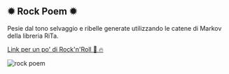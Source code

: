 ✹ Rock Poem ✹
---
Pesie dal tono selvaggio e ribelle generate utilizzando le catene di Markov della libreria RiTa.

[Link per un po' di Rock'n'Roll 🤘 🔥](https://editor.p5js.org/irene.crln/full/7DameujTm)

![rock poem](https://user-images.githubusercontent.com/79697764/122246532-e7a30880-cec6-11eb-848c-a97372053765.JPG)
